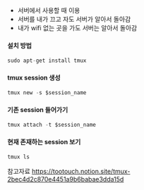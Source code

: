* 서버에서 사용할 때 이용
* 서버를 내가 끄고 자도 서버가 알아서 돌아감
* 내가 wifi 없는 곳을 가도 서버는 알아서 돌아감




#### 설치 방법
```python
sudo apt-get install tmux
```

#### tmux session 생성
```python
tmux new -s $session_name
```

#### 기존 session 들어가기
```python
tmux attach -t $session_name
```

#### 현재 존재하는 session 보기
```python
tmux ls
```





참고자료
https://tootouch.notion.site/tmux-2bec4d2c870e4451a9b6babae3dda15d
